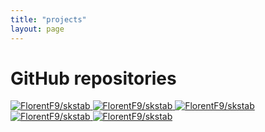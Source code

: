 ```yaml
---
title: "projects"
layout: page
---
```


# GitHub repositories

<!-- <a class="repo-link" href="https://github.com/FlorentF9/skstab" target="_blank" rel="noopener noreferrer">
    <img alt="FlorentF9" src="https://github-readme-stats.vercel.app/api?username=FlorentF9&count_private=true&show_icons=true&theme=default">
</a> -->

<a class="repo-link" href="https://github.com/FlorentF9/skstab" target="_blank" rel="noopener noreferrer">
    <img class="repo-card"  alt="FlorentF9/skstab" src="https://github-readme-stats.vercel.app/api/pin/?username=FlorentF9&amp;repo=skstab&amp;theme=default_repocard&amp;show_owner=false&amp">
</a>
<a class="repo-link" href="https://github.com/FlorentF9/DeepTemporalClustering" target="_blank" rel="noopener noreferrer">
    <img class="repo-card" alt="FlorentF9/skstab" src="https://github-readme-stats.vercel.app/api/pin/?username=FlorentF9&amp;repo=DeepTemporalClustering&amp;theme=default_repocard&amp;show_owner=false&amp">
</a>
<a class="repo-link" href="https://github.com/FlorentF9/DESOM" target="_blank" rel="noopener noreferrer">
    <img class="repo-card" alt="FlorentF9/skstab" src="https://github-readme-stats.vercel.app/api/pin/?username=FlorentF9&amp;repo=DESOM&amp;theme=default_repocard&amp;show_owner=false&amp">
</a>
<a class="repo-link" href="https://github.com/FlorentF9/sparkml-som" target="_blank" rel="noopener noreferrer">
    <img class="repo-card" alt="FlorentF9/skstab" src="https://github-readme-stats.vercel.app/api/pin/?username=FlorentF9&amp;repo=sparkml-som&amp;theme=default_repocard&amp;show_owner=false&amp">
</a>
<a class="repo-link" href="https://github.com/FlorentF9/SatelliteSimulator" target="_blank" rel="noopener noreferrer">
    <img class="repo-card" alt="FlorentF9/skstab" src="https://github-readme-stats.vercel.app/api/pin/?username=FlorentF9&amp;repo=SatelliteSimulator&amp;theme=default_repocard&amp;show_owner=false&amp">
</a>